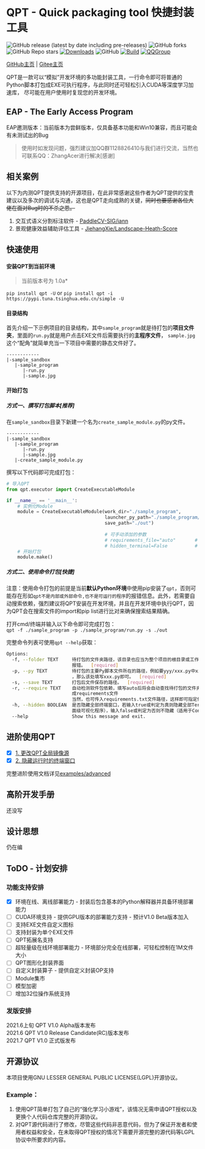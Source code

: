 # QPT - Quick packaging tool 快捷封装工具
![GitHub release (latest by date including pre-releases)](https://img.shields.io/github/v/release/GT-ZhangAcer/QPT?include_prereleases)
![GitHub forks](https://img.shields.io/github/forks/GT-ZhangAcer/QPT)
![GitHub Repo stars](https://img.shields.io/github/stars/GT-ZhangAcer/QPT)
[![Downloads](https://static.pepy.tech/personalized-badge/qpt?period=total&units=international_system&left_color=grey&right_color=orange&left_text=Pypi%20User)](https://pepy.tech/project/qpt)
![GitHub](https://img.shields.io/github/license/GT-ZhangAcer/QPT)
[![Build](https://github.com/GT-ZhangAcer/QPT/actions/workflows/python-publish.yml/badge.svg)](https://github.com/GT-ZhangAcer/QPT/actions/workflows/python-publish.yml)
[![QQGroup](https://img.shields.io/badge/QQ_Group-1128826410-52B6EF?style=social&logo=tencent-qq&logoColor=000&logoWidth=20)](https://jq.qq.com/?_wv=1027&k=49HB5ymm)

[GitHub主页](https://github.com/GT-ZhangAcer/QPT) | [Gitee主页](https://gitee.com/GT-zhangacer/QPT)

QPT是一款可以“模拟”开发环境的多功能封装工具，一行命令即可将普通的Python脚本打包成EXE可执行程序，与此同时还可轻松引入CUDA等深度学习加速库，
尽可能在用户使用时复现您的开发环境。  

## EAP - The Early Access Program
EAP邀测版本：当前版本为尝鲜版本，仅具备基本功能和Win10兼容，而且可能会有未测试出的Bug  
> 使用时如发现问题，强烈建议加QQ群1128826410与我们进行交流，当然也可联系QQ：ZhangAcer进行解决[感谢] 

## 相关案例
以下为内测QPT提供支持的开源项目，在此非常感谢这些作者为QPT提供的宝贵建议以及多次的调试与沟通，这也是QPT走向成熟的关键，~~同时也要感谢各位大佬在面对Bug时的不杀之恩。~~  
1. 交互式语义分割标注软件 - [PaddleCV-SIG/iann](https://github.com/PaddleCV-SIG/iann)
2. 景观健康效益辅助评估工具 - [JiehangXie/Landscape-Heath-Score](https://github.com/JiehangXie/Landscape-Heath-Score)

## 快速使用
#### 安装QPT到当前环境
> 当前版本号为 1.0a*

`pip install qpt -U` or `pip install qpt -i https://pypi.tuna.tsinghua.edu.cn/simple -U`

#### 目录结构
首先介绍一下示例项目的目录结构，其中`sample_program`就是待打包的**项目文件夹**，里面的`run.py`就是用户点击EXE文件后需要执行的**主程序文件**，
`sample.jpg`这个“配角”就简单充当一下项目中需要的静态文件好了。  

```
------------
|-sample_sandbox
   |-sample_program
      |-run.py
      |-sample.jpg
```

#### 开始打包

##### 方式一、撰写打包脚本[推荐]
在`sample_sandbox`目录下新建一个名为`create_sample_module.py`的py文件。
```
------------
|-sample_sandbox
   |-sample_program
      |-run.py
      |-sample.jpg
   |-create_sample_module.py
```
撰写以下代码即可完成打包：  
```python
# 导入QPT
from qpt.executor import CreateExecutableModule

if __name__ == '__main__':
    # 实例化Module
    module = CreateExecutableModule(work_dir="./sample_program",                # [项目文件夹]待打包的目录，并且该目录下需要有↓下方提到的py文件
                                    launcher_py_path="./sample_program/run.py", # [主程序文件]用户启动EXE文件后，QPT要执行的py文件
                                    save_path="./out")                          # [输出目录]打包后相关文件的输出目录
                                    
                                    # 可手动添加的参数
                                    # requirements_file="auto"       # [依赖]此处可填入依赖文件路径，也可设置为auto自动搜索依赖
                                    # hidden_terminal=False          # [终端模式]设置为True后，运行时将不会展示黑色终端窗口    
    # 开始打包
    module.make()
```
##### 方式二、使用命令打包[快捷]
注意：使用命令打包的前提是当前**默认Python环境**中使用pip安装了`qpt`，否则可能存在形如`qpt不是内部或外部命令,也不是可运行的程序`的报错信息。此外，若需要自动搜索依赖，强烈建议将QPT安装在开发环境，并且在开发环境中执行QPT，因为QPT会在搜索文件的import和pip list进行比对来确保搜索结果精确。  

打开cmd/终端并输入以下命令即可完成打包：  
`qpt -f ./sample_program -p ./sample_program/run.py -s ./out`  

完整命令列表可使用`qpt --help`获取：
```bash
Options:
  -f, --folder TEXT     待打包的文件夹路径，该目录也应当为整个项目的根目录或工作目录，否则可能会导致出现找不到模块等Python基础
                        报错。  [required]
  -p, --py TEXT         待打包的主要Py脚本文件所在的路径，例如要yyy/xxx.py中xxx.py是需要打包的主要Python文件
                        ，那么该处填写xxx.py即可。  [required]
  -s, --save TEXT       打包后文件保存的路径。  [required]
  -r, --require TEXT    自动检测软件包依赖，填写auto后将会自动查找待打包的文件夹路径中所有py文件的import使用情况，最终生
                        成requirements文件
                        当然，也可传入requirements.txt文件路径，这样即可指定依赖列表进行安装。
  -h, --hidden BOOLEAN  是否隐藏全部终端窗口，若输入true或判定为真则隐藏全部Terminal窗口（适用于使用了PyQT、TK等桌
                        面级可视化程序），输入false或判定为否则不隐藏（适用于Console & 终端程序）。
  --help                Show this message and exit.
```

## 进阶使用QPT
- [x] [1. 更改QPT全局镜像源](examples/advanced/更换镜像源.md)
- [x] [2. 隐藏运行时的终端窗口](examples/advanced/隐藏控制台窗口.md)

完整进阶使用文档详见[examples/advanced](examples/advanced)
## 高阶开发手册
还没写
## 设计思想  
仍在编

## ToDO - 计划安排

### 功能支持安排
- [x] 环境在线、离线部署能力 - 封装后包含基本的Python解释器并具备环境部署能力
- [ ] CUDA环境支持 - 提供GPU版本的部署能力支持 - 预计V1.0 Beta版本加入
- [ ] 支持EXE文件自定义图标
- [ ] 支持封装为单个EXE文件
- [ ] QPT拓展名支持
- [ ] 超轻量级在线环境部署能力 - 环境部分完全在线部署，可轻松控制在1M文件大小
- [ ] QPT图形化封装界面
- [ ] 自定义封装算子 - 提供自定义封装OP支持
- [ ] Module集市
- [ ] 模型加密
- [ ] 增加32位操作系统支持

### 发版安排
2021.6上旬    QPT V1.0 Alpha版本发布  
2021.6       QPT V1.0 Release Candidate(RC)版本发布  
2021.7       QPT V1.0 正式版发布  

## 开源协议
本项目使用GNU LESSER GENERAL PUBLIC LICENSE(LGPL)开源协议。  
### Example：
1. 使用QPT简单打包了自己的“强化学习小游戏”，该情况无需申请QPT授权以及更换个人代码仓库完整的开源协议。   
2. 对QPT源代码进行了修改，尽管这些代码非恶意代码，但为了保证开发者和使用者权益和安全，在未取得QPT授权的情况下需要开源完整的源代码等LGPL协议中所要求的内容。
